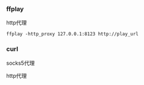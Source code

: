### ffplay

http代理

```
ffplay -http_proxy 127.0.0.1:8123 http://play_url
```

### curl

socks5代理

http代理
